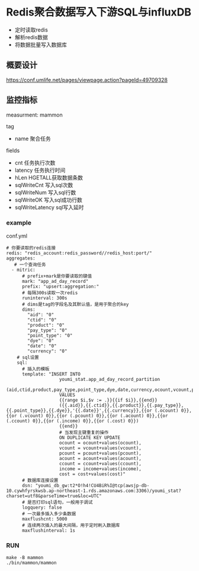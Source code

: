# Redis聚合数据写入下游SQL与influxDB
- 定时读取redis
- 解析redis数据
- 将数据批量写入数据库

## 概要设计
https://conf.umlife.net/pages/viewpage.action?pageId=49709328


##  监控指标


measurment: mammon

tag

- name 聚合任务


fields

- cnt 任务执行次数
- latency 任务执行时间
- hLen HGETALL获取数据条数
- sqlWriteCnt 写入sql次数
- sqlWriteNum 写入sql行数
- sqlWriteOK 写入sql成功行数
- sqlWriteLatency sql写入延时

### example
conf.yml
```
# 你要读取的redis连接
redis: "redis_account:redis_password//redis_host:port/"
aggregates:
   # 一个查询任务
  - mitric: 
      # prefix+mark是你要读取的键值
      mark: "app_ad_day_record"
      prefix: "upsert:aggregation:"
      # 每隔300s读取一次redis
      runinterval: 300s
      # dims是tag的字段名及其默认值，是用于聚合的key
      dims:
        "aid": "0"
        "ctid": "0"
        "product": "0"
        "pay_type": "0"
        "point_type": "0"
        "dye": "0"
        "date": "0"
        "currency": "0"
    # sql设置    
    sql:
      # 插入的模板 
      template: "INSERT INTO 
                    youmi_stat.app_ad_day_record_partition 
                    (aid,ctid,product,pay_type,point_type,dye,date,currency,ocount,vcount,pcount,acount,ccount,income,cost) 
                    VALUES 
                    {{range $i,$v := .}}{{if $i}},{{end}}
                    ({{.aid}},{{.ctid}},{{.product}},{{.pay_type}},{{.point_type}},{{.dye}},'{{.date}}',{{.currency}},{{or (.ocount) 0}},{{or (.vcount) 0}},{{or (.pcount) 0}},{{or (.acount) 0}},{{or (.ccount) 0}},{{or (.income) 0}},{{or (.cost) 0}})
                    {{end}}
                    # 当发现主键重复的操作
                    ON DUPLICATE KEY UPDATE 
                    ocount = ocount+values(ocount), 
                    vcount = vcount+values(vcount), 
                    pcount = pcount+values(pcount), 
                    acount = acount+values(acount), 
                    ccount = ccount+values(ccount), 
                    income = income+values(income), 
                    cost = cost+values(cost)"
      # 数据库连接设置              
      dsn: "youmi_db_gw:t2*O!h4!CU4BiR%I@tcp(awsjp-db-10.cywhfyrskwsb.ap-northeast-1.rds.amazonaws.com:3306)/youmi_stat?charset=utf8&parseTime=true&loc=UTC"
      # 是否打印sql语句，一般用于调试
      logquery: false
      # 一次最多插入多少条数据
      maxflushcnt: 5000
      # 连续两次插入的最大间隔，用于定时刷入数据库
      maxflushinterval: 1s

```
### RUN
```
make -B mammon
./bin/mammon/mammon
```
